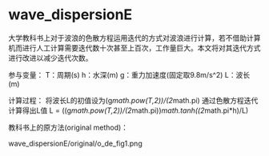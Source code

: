 # wave_dispersionE
大学教科书上对于波浪的色散方程运用迭代的方式对波浪进行计算，若不借助计算机而进行人工计算需要迭代数十次甚至上百次，工作量巨大。本文将对其迭代方式进行改进以减少迭代次数。

参与变量：
T：周期(s)
h：水深(m)
g：重力加速度(固定取9.8m/s^2)
L：波长(m)

计算过程：
将波长L的初值设为(g*math.pow(T,2))/(2*math.pi)
通过色散方程迭代计算得出L值
L = ((g*math.pow(T,2))/(2*math.pi))*math.tanh((2*math.pi*h)/L)


教科书上的原方法(original method)： 


wave_dispersionE/original/o_de_fig1.png 

